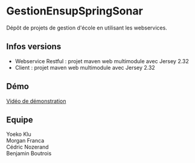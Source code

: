# GestionEnsupSpringSonar

Dépôt de projets de gestion d'école en utilisant les webservices.

## Infos versions

- Webservice Restful : projet maven web multimodule avec Jersey 2.32
- Client : projet maven web multimodule avec Jersey 2.32

## Démo

[Vidéo de démonstration](https://www.youtube.com/watch?v=ZCR3_G3agps&ab_channel=BenjaminBoutrois)

## Equipe
   
Yoeko Klu  
Morgan Franca  
Cédric Nozerand  
Benjamin Boutrois
